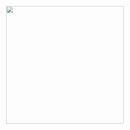 <img width="320" src="https://user-images.githubusercontent.com/18639254/70864141-9f81ed80-1f92-11ea-84b2-cfea8aa5d1be.gif">
